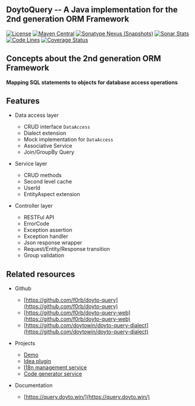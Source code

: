 DoytoQuery -- A Java implementation for the 2nd generation ORM Framework
---
[![License](https://img.shields.io/:license-apache-brightgreen.svg)](https://www.apache.org/licenses/LICENSE-2.0.html)
[![Maven Central](https://img.shields.io/maven-central/v/win.doyto/doyto-query?color=brightgreen)](https://search.maven.org/artifact/win.doyto/doyto-query/)
[![Sonatype Nexus (Snapshots)](https://img.shields.io/nexus/s/win.doyto/doyto-query?color=blue&server=https%3A%2F%2Foss.sonatype.org)](https://oss.sonatype.org/content/repositories/snapshots/win/doyto/doyto-query/)
[![Sonar Stats](https://sonarcloud.io/api/project_badges/measure?project=win.doyto%3Adoyto-query&metric=alert_status)](https://sonarcloud.io/dashboard?id=win.doyto%3Adoyto-query)
[![Code Lines](https://sonarcloud.io/api/project_badges/measure?project=win.doyto%3Adoyto-query&metric=ncloc)](https://sonarcloud.io/component_measures?id=win.doyto%3Adoyto-query&metric=ncloc)
[![Coverage Status](https://sonarcloud.io/api/project_badges/measure?project=win.doyto%3Adoyto-query&metric=coverage)](https://sonarcloud.io/component_measures?id=win.doyto%3Adoyto-query&metric=coverage)


## Concepts about the 2nd generation ORM Framework

**Mapping SQL statements to objects for database access operations**

## Features
- Data access layer
  - CRUD interface `DataAccess` 
  - Dialect extension
  - Mock implementation for `DataAccess`
  - Associative Service
  - Join/GroupBy Query
  
- Service layer
  - CRUD methods
  - Second level cache
  - UserId 
  - EntityAspect extension
  
- Controller layer
  - RESTFul API
  - ErrorCode
  - Exception assertion
  - Exception handler
  - Json response wrapper
  - Request/Entity/Response transition
  - Group validation

## Related resources

- Github
  - [https://github.com/f0rb/doyto-query](https://github.com/f0rb/doyto-query)
  - [https://github.com/f0rb/doyto-query-web](https://github.com/f0rb/doyto-query-web)
  - [https://github.com/doytowin/doyto-query-dialect](https://github.com/doytowin/doyto-query-dialect)

- Projects
  - [Demo](https://github.com/f0rb/doyto-query-demo)
  - [Idea plugin](https://github.com/doytowin/doyto-query-intellij-plugin)
  - [I18n management service](https://github.com/f0rb/doyto-service-i18n)
  - [Code generator service](https://gitee.com/doyto/doyto-service-generator)

- Documentation
  -  [https://query.doyto.win/](https://query.doyto.win/)
